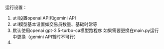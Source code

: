 运行设置：
1. util设置openai API和gemini API
2. util模型基本设置如交易员数量、基础时常等 
3. 默认使用openai gpt-3.5-turbo-ca模型跑程序
如果需要更换在main.py运行中更换（gemini API暂时不可行）
4. 